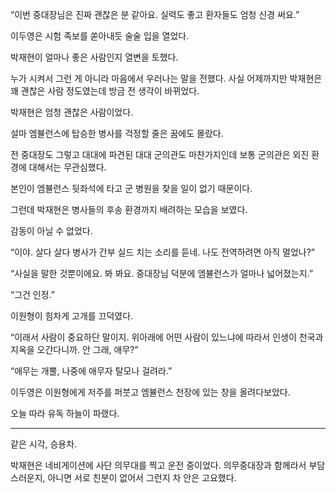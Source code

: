 “이번 중대장님은 진짜 괜찮은 분 같아요. 실력도 좋고 환자들도 엄청 신경 써요.”

이두영은 시험 족보를 쏟아내듯 술술 입을 열었다.

박재현이 얼마나 좋은 사람인지 열변을 토했다.

누가 시켜서 그런 게 아니라 마음에서 우러나는 말을 전했다. 사실 어제까지만 박재현은 꽤 괜찮은 사람 정도였는데 방금 전 생각이 바뀌었다.

박재현은 엄청 괜찮은 사람이었다.

설마 엠뷸런스에 탑승한 병사를 걱정할 줄은 꿈에도 몰랐다.

전 중대장도 그렇고 대대에 파견된 대대 군의관도 마찬가지인데 보통 군의관은 외진 환경에 대해서는 무관심했다.

본인이 엠뷸런스 뒷좌석에 타고 군 병원을 찾을 일이 없기 때문이다.

그런데 박재현은 병사들의 후송 환경까지 배려하는 모습을 보였다.

감동이 아닐 수 없었다.

“이야. 살다 살다 병사가 간부 실드 치는 소리를 듣네. 나도 전역하려면 아직 멀었나?”

“사실을 말한 것뿐이에요. 봐 봐요. 중대장님 덕분에 엠뷸런스가 얼마나 넓어졌는지.”

“그건 인정.”

이원형이 힘차게 고개를 끄덕였다.

“이래서 사람이 중요하단 말이지. 위아래에 어떤 사람이 있느냐에 따라서 인생이 천국과 지옥을 오간다니까. 안 그래, 애무?”

“애무는 개뿔, 나중에 애무자 탈모나 걸려라.”

이두영은 이원형에게 저주를 퍼붓고 엠뷸런스 천장에 있는 창을 올려다보았다.

오늘 따라 유독 하늘이 파랬다.

***

같은 시각, 승용차.

박재현은 네비게이션에 사단 의무대를 찍고 운전 중이었다. 의무중대장과 함께라서 부담스러운지, 아니면 서로 친분이 없어서 그런지 차 안은 고요했다.